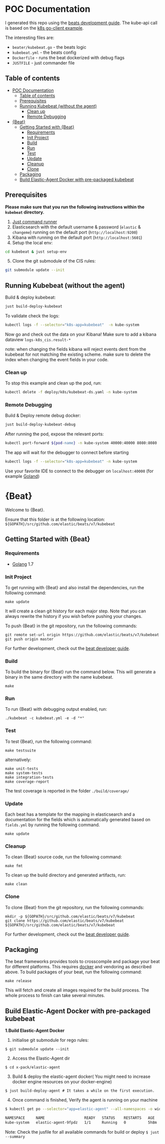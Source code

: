 # POC Documentation

I generated this repo using the [beats development guide](https://www.elastic.co/guide/en/beats/devguide/current/newbeat-generate.html).
The kube-api call is based on the [k8s go-client example](https://github.com/kubernetes/client-go/tree/master/examples/in-cluster-client-configuration).

The interesting files are:
* `beater/kubebeat.go` - the beats logic
* `kubebeat.yml` - the beats config
* `Dockerfile` - runs the beat dockerized with debug flags
* `JUSTFILE` - just commander file


## Table of contents
- [POC Documentation](#poc-documentation)
  - [Table of contents](#table-of-contents)
  - [Prerequisites](#prerequisites)
  - [Running Kubebeat (without the agent)](#running-kubebeat-without-the-agent)
    - [Clean up](#clean-up)
    - [Remote Debugging](#remote-debugging)
- [{Beat}](#beat)
  - [Getting Started with {Beat}](#getting-started-with-beat)
    - [Requirements](#requirements)
    - [Init Project](#init-project)
    - [Build](#build)
    - [Run](#run)
    - [Test](#test)
    - [Update](#update)
    - [Cleanup](#cleanup)
    - [Clone](#clone)
  - [Packaging](#packaging)
  - [Build Elastic-Agent Docker with pre-packaged kubebeat](#build-elastic-agent-docker-with-pre-packaged-kubebeat)


## Prerequisites
**Please make sure that you run the following instructions within the `kubebeat` directory.**
1. [Just command runner](https://github.com/casey/just)
2. Elasticsearch with the default username & password (`elastic` & `changeme`) running on the default port (`http://localhost:9200`)
3. Kibana with running on the default port (`http://localhost:5601`)
4. Setup the local env:

```zsh
cd kubebeat & just setup-env
```

5. Clone the git submodule of the CIS rules:

```zsh
git submodule update --init
```

## Running Kubebeat (without the agent)

Build & deploy kubebeat:

```zsh
just build-deploy-kubebeat
```

To validate check the logs:

```zsh
kubectl logs -f --selector="k8s-app=kubebeat"  -n kube-system
```

Now go and check out the data on your Kibana! Make sure to add a kibana dataview `logs-k8s_cis.result-*`

note: when changing the fields kibana will reject events dent from the kubebeat for not matching the existing scheme. make sure to delete the index when changing the event fields in your code.

### Clean up

To stop this example and clean up the pod, run:
```zsh
kubectl delete -f deploy/k8s/kubebeat-ds.yaml -n kube-system
```
### Remote Debugging

Build & Deploy remote debug docker:

```zsh
just build-deploy-kubebeat-debug
```

After running the pod, expose the relevant ports:
```zsh
kubectl port-forward ${pod-name} -n kube-system 40000:40000 8080:8080
```

The app will wait for the debugger to connect before starting

```zsh
kubectl logs -f --selector="k8s-app=kubebeat" -n kube-system
```

Use your favorite IDE to connect to the debugger on `localhost:40000` (for example [Goland](https://www.jetbrains.com/help/go/attach-to-running-go-processes-with-debugger.html#step-3-create-the-remote-run-debug-configuration-on-the-client-computer))

# {Beat}

Welcome to {Beat}.

Ensure that this folder is at the following location:
`${GOPATH}/src/github.com/elastic/beats/v7/kubebeat`

## Getting Started with {Beat}

### Requirements

* [Golang](https://golang.org/dl/) 1.7

### Init Project
To get running with {Beat} and also install the
dependencies, run the following command:

```
make update
```

It will create a clean git history for each major step. Note that you can always rewrite the history if you wish before pushing your changes.

To push {Beat} in the git repository, run the following commands:

```
git remote set-url origin https://github.com/elastic/beats/v7/kubebeat
git push origin master
```

For further development, check out the [beat developer guide](https://www.elastic.co/guide/en/beats/libbeat/current/new-beat.html).

### Build

To build the binary for {Beat} run the command below. This will generate a binary
in the same directory with the name kubebeat.

```
make
```


### Run

To run {Beat} with debugging output enabled, run:

```
./kubebeat -c kubebeat.yml -e -d "*"
```

### Test

To test {Beat}, run the following command:

```
make testsuite
```

alternatively:
```
make unit-tests
make system-tests
make integration-tests
make coverage-report
```

The test coverage is reported in the folder `./build/coverage/`

### Update

Each beat has a template for the mapping in elasticsearch and a documentation for the fields
which is automatically generated based on `fields.yml` by running the following command.

```
make update
```


### Cleanup

To clean  {Beat} source code, run the following command:

```
make fmt
```

To clean up the build directory and generated artifacts, run:

```
make clean
```


### Clone

To clone {Beat} from the git repository, run the following commands:

```
mkdir -p ${GOPATH}/src/github.com/elastic/beats/v7/kubebeat
git clone https://github.com/elastic/beats/v7/kubebeat ${GOPATH}/src/github.com/elastic/beats/v7/kubebeat
```


For further development, check out the [beat developer guide](https://www.elastic.co/guide/en/beats/libbeat/current/new-beat.html).


## Packaging

The beat frameworks provides tools to crosscompile and package your beat for different platforms. This requires [docker](https://www.docker.com/) and vendoring as described above. To build packages of your beat, run the following command:

```
make release
```

This will fetch and create all images required for the build process. The whole process to finish can take several minutes.

## Build Elastic-Agent Docker with pre-packaged kubebeat


**1.Build Elastic-Agent Docker**

1. initialise git submodule for rego rules:
```
$ git submodule update --init
```
2. Access the Elastic-Agent dir
```
$ cd x-pack/elastic-agent
```
3. Build & deploy the elastic-agent docker( You might need to increase docker engine resources on your docker-engine)
```
$ just build-deploy-agent # It takes a while on the first execution.
```
4. Once command is finished, Verify the agent is running on your machine

```zsh
$ kubectl get po --selector="app=elastic-agent" --all-namespaces -o wide

NAMESPACE     NAME                  READY   STATUS    RESTARTS   AGE    IP           NODE                      NOMINATED NODE   READINESS GATES
kube-system   elastic-agent-9fpdz   1/1     Running   0          5h8m   172.20.0.2   kind-mono-control-plane   <none>           <none>


```

Note: Check the jusfile for all available commands for build or deploy `$ just --summary`
</br>

